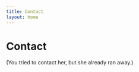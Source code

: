 ```yaml
---
title: Contact
layout: home
---
```


# Contact
  
(You tried to contact her, but she already ran away.)
